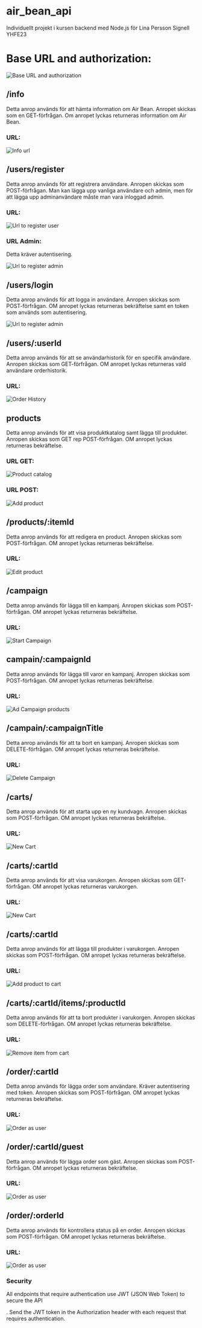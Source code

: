 # air_bean_api

Individuellt projekt i kursen backend med Node.js för Lina Persson Signell YHFE23

# Base URL and authorization:

![Base URL and authorization](images/baseUrlAndToken.png)

## /info

Detta anrop används för att hämta information om Air Bean. Anropet skickas som en GET-förfrågan. Om anropet lyckas returneras information om Air Bean.

### URL:

![Info url](images/info.png.png)

## /users/register

Detta anrop används för att registrera användare. Anropen skickas som POST-förfrågan. Man kan lägga upp vanliga användare och admin, men för att lägga upp adminanvändare måste man vara inloggad admin.

### URL:

![Url to register user](images/registerUserBodyUrl.png)

### URL Admin:

Detta kräver autentisering.

![Url to register admin](images/registerAdminBodyUrl.png)

## /users/login

Detta anrop används för att logga in användare. Anropen skickas som POST-förfrågan. OM anropet lyckas returneras bekräftelse samt en token som används som autentisering.

![Url to register admin](images/loginBodyUrl.png)

## /users/:userId

Detta anrop används för att se användarhistorik för en specifik användare. Anropen skickas som GET-förfrågan. OM anropet lyckas returneras vald användare orderhistorik.

### URL:

![Order History](images/userHistory.png)

## products

Detta anrop används för att visa produktkatalog samt lägga till produkter. Anropen skickas som GET rep POST-förfrågan. OM anropet lyckas returneras bekräftelse.

### URL GET:

![Product catalog](images/getProductCatalog.png)

### URL POST:

![Add product](images/addProductsBodyUrl.png)

## /products/:itemId

Detta anrop används för att redigera en product. Anropen skickas som POST-förfrågan. OM anropet lyckas returneras bekräftelse.

### URL:

![Edit product](images/editProduktBodyUrl.png)

## /campaign

Detta anrop används för lägga till en kampanj. Anropen skickas som POST-förfrågan. OM anropet lyckas returneras bekräftelse.

### URL:

![Start Campaign](images/startCampaign.png)

## campain/:campaignId

Detta anrop används för lägga till varor en kampanj. Anropen skickas som POST-förfrågan. OM anropet lyckas returneras bekräftelse.

### URL:

![Ad Campaign products](images/addCampaignProduct.png)

## /campain/:campaignTitle

Detta anrop används för att ta bort en kampanj. Anropen skickas som DELETE-förfrågan. OM anropet lyckas returneras bekräftelse.

### URL:

![Delete Campaign](images/deleteCampaign.png)

## /carts/

Detta anrop används för att starta upp en ny kundvagn. Anropen skickas som POST-förfrågan. OM anropet lyckas returneras bekräftelse.

### URL:

![New Cart](images/newCart.png)

## /carts/:cartId

Detta anrop används för att visa varukorgen. Anropen skickas som GET-förfrågan. OM anropet lyckas returneras varukorgen.

### URL:

![New Cart](images/viewCart.png)

## /carts/:cartId

Detta anrop används för att lägga till produkter i varukorgen. Anropen skickas som POST-förfrågan. OM anropet lyckas returneras bekräftelse.

### URL:

![Add product to cart](images/addToCart.png)

## /carts/:cartId/items/:productId

Detta anrop används för att ta bort produkter i varukorgen. Anropen skickas som DELETE-förfrågan. OM anropet lyckas returneras bekräftelse.

### URL:

![Remove item from cart](images/deleteProdCart.png)

## /order/:cartId

Detta anrop används för lägga order som användare. Kräver autentisering med token. Anropen skickas som POST-förfrågan. OM anropet lyckas returneras bekräftelse.

### URL:

![Order as user](images/orderAsUser.png)

## /order/:cartId/guest

Detta anrop används för lägga order som gäst. Anropen skickas som POST-förfrågan. OM anropet lyckas returneras bekräftelse.

### URL:

![Order as user](images/orderAsGuest.png)

## /order/:orderId

Detta anrop används för kontrollera status på en order. Anropen skickas som POST-förfrågan. OM anropet lyckas returneras bekräftelse.

### URL:

![Order as user](images/orderStatus.png)

### Security

All endpoints that require authentication use JWT (JSON Web Token) to secure the API

. Send the JWT token in the Authorization header with each request that requires authentication.
